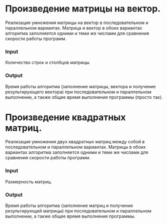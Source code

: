 # Произведение матрицы на вектор.
Реализация умножения матрицы на вектор в последовательном и параллельном вариантах.
Матрица и вектор в обоих вариантах алгоритма заполняется одними и теми же числами для сравнения скорости работы программ.
### Input
Количество строк и столбцов матрицы.
### Output
Время работы алгоритма (заполнение матрицы, вектора и получение результирующего вектора) при последовательном и параллельном выполнении, а также общее время выполнения программы (просто так).
# Произведение квадратных матриц.
Реализация умножения двух квадратных матриц между собой в последовательном и параллельном вариантах.
Матрицы в обоих вариантах алгоритма заполняется одними и теми же числами для сравнения скорости работы программ.
### Input
Размерность матриц.
### Output
Время работы алгоритма (заполнение матриц и получение результирующей матрицы) при последовательном и параллельном выполнении, а также общее время выполнения программы.

